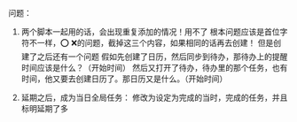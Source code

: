 问题：
1. 两个脚本一起用的话，会出现重复添加的情况！用不了
    根本问题应该是首位字符不一样，⭕️ ❌的问题，截掉这三个内容，如果相同的话再去创建！
    但是创建了之后还有一个问题
    假如先创建了日历，然后同步到待办，那待办上的提醒时间应该是什么？（开始时间）
    然后又打开了待办，待办里的那个任务，也有时间，他又要去创建日历了。那日历又是什么。（开始时间）

2. 延期之后，成为当日全局任务：
    修改为设定为完成的当时，完成的任务，并且标明延期了多